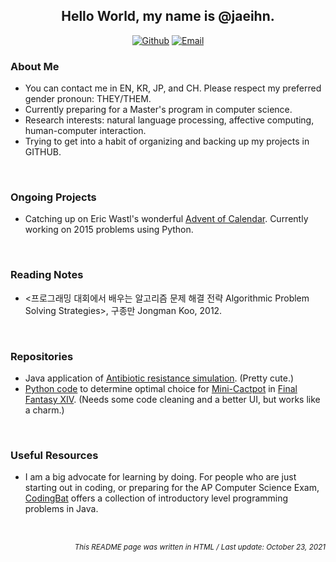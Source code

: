 <!-- Introduction --!>

<h2 align="center">Hello World, my name is @jaeihn.</h2>


<!-- Contact Links -->
<p align="center">
  <a href="https://www.github.com/jaeihn">
    <img alt="Github" src="https://img.shields.io/badge/GitHub-%2312100E.svg?&style=for-the-badge&logo=Github&logoColor=white" class="center"></a>
  <a href="mailto:jaeihn00@gmail.com">
    <img alt="Email" src="https://img.shields.io/badge/-Email-c14438?style=for-the-badge&logo=Gmail&logoColor=white" class="center"></a>
</p>


<h3>About Me</h3>
<ul>
  <li>You can contact me in EN, KR, JP, and CH. Please respect my preferred gender pronoun: THEY/THEM. 
  <li>Currently preparing for a Master's program in computer science.</li>
  <li>Research interests: natural language processing, affective computing, human-computer interaction.</li>
  <li>Trying to get into a habit of organizing and backing up my projects in GITHUB.</li>
</ul>
<br>

<h3>Ongoing Projects</h3>
<ul>
  <li>Catching up on Eric Wastl's wonderful <a href="https://adventofcode.com/">Advent of Calendar</a>. Currently working on 2015 problems using Python.</li>
</ul>
<br>

<h3>Reading Notes</h3>
<ul>
  <li><프로그래밍 대회에서 배우는 알고리즘 문제 해결 전략 Algorithmic Problem Solving Strategies>, 구종만 Jongman Koo, 2012.
</ul>
<br>

<h3>Repositories</h3>
<ul>
  <li>Java application of <a href="https://github.com/jaeihn/AntibioticResistanceSimulation">Antibiotic resistance simulation</a>. (Pretty cute.)
  <li><a href="https://github.com/jaeihn/FFXIV-Mini-Cactpot-Solver">Python code</a> to determine optimal choice for <a href="https://ffxiv.consolegameswiki.com/wiki/Cactpot">Mini-Cactpot</a> in <a href="https://www.finalfantasyxiv.com/">Final Fantasy XIV</a>. (Needs some code cleaning and a better UI, but works like a charm.)</li>
</ul>
<br>
    
<h3>Useful Resources</h3>
<ul>
  <li>I am a big advocate for learning by doing. For people who are just starting out in coding, or preparing for the AP Computer Science Exam, <a href="https://codingbat.com/java">CodingBat</a> offers a collection of introductory level programming problems in Java. 
</ul>
<br>

<!-- Footer -->
<p align="right"><i><sub>This README page was written in HTML / Last update: October 23, 2021</i></sub></p>

